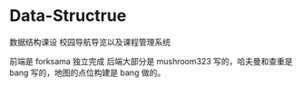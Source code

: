 # Data-Structrue
数据结构课设
校园导航导览以及课程管理系统

前端是 forksama 独立完成
后端大部分是 mushroom323 写的，哈夫曼和查重是 bang 写的，地图的点位构建是 bang 做的。
